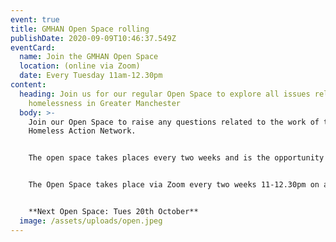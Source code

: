 ```yaml
---
event: true
title: GMHAN Open Space rolling
publishDate: 2020-09-09T10:46:37.549Z
eventCard:
  name: Join the GMHAN Open Space
  location: (online via Zoom)
  date: Every Tuesday 11am-12.30pm
content:
  heading: Join us for our regular Open Space to explore all issues related to
    homelessness in Greater Manchester
  body: >-
    Join our Open Space to raise any questions related to the work of the
    Homeless Action Network.


    The open space takes places every two weeks and is the opportunity for you to contribute to any live discussions or bring up an issue/idea you've come accross in your work.


    The Open Space takes place via Zoom every two weeks 11-12.30pm on a Tuesday, with the link added here when available.


    **Next Open Space: Tues 20th October**
  image: /assets/uploads/open.jpeg
---
```

